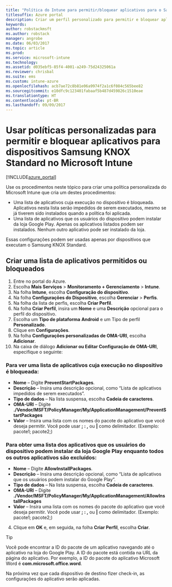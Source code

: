 ```yaml
---
title: "Política do Intune para permitir/bloquear aplicativos para o Samsung KNOX"
titlesuffix: Azure portal
description: Criar um perfil personalizado para permitir e bloquear aplicativos em dispositivos Samsung KNOX Standard.
keywords: 
author: robstackmsft
ms.author: robstack
manager: angrobe
ms.date: 06/03/2017
ms.topic: article
ms.prod: 
ms.service: microsoft-intune
ms.technology: 
ms.assetid: d035ebf5-85f4-4001-a249-75d24325061a
ms.reviewer: chrisbal
ms.suite: ems
ms.custom: intune-azure
ms.openlocfilehash: acb7ae72c8b81e06a9974f2a1c6f084c565bee82
ms.sourcegitcommit: e10dfc9c123401fabaaf5b487d459826c1510eae
ms.translationtype: HT
ms.contentlocale: pt-BR
ms.lasthandoff: 09/09/2017
---
```

# <a name="use-custom-policies-to-allow-and-block-apps-for-samsung-knox-standard-devices-in-microsoft-intune"></a>Usar políticas personalizadas para permitir e bloquear aplicativos para dispositivos Samsung KNOX Standard no Microsoft Intune

[!INCLUDE[azure_portal](./includes/azure_portal.md)]

Use os procedimentos neste tópico para criar uma política personalizada do Microsoft Intune que cria um destes procedimentos:

- Uma lista de aplicativos cuja execução no dispositivo é bloqueada. Aplicativos nesta lista serão impedidos de serem executados, mesmo se já tiverem sido instalados quando a política foi aplicada.
- Uma lista de aplicativos que os usuários do dispositivo podem instalar da loja Google Play. Apenas os aplicativos listados podem ser instalados. Nenhum outro aplicativo pode ser instalado da loja.

Essas configurações podem ser usadas apenas por dispositivos que executam o Samsung KNOX Standard.

## <a name="create-an-allowed-or-blocked-app-list"></a>Criar uma lista de aplicativos permitidos ou bloqueados

1. Entre no portal do Azure.
2. Escolha **Mais Serviços** > **Monitoramento + Gerenciamento** > **Intune**.
3. Na folha **Intune**, escolha **Configuração do dispositivo**.
2. Na folha **Configurações do Dispositivo**, escolha **Gerenciar** > **Perfis**.
2. Na folha da lista de perfis, escolha **Criar Perfil**.
3. Na folha **Criar Perfil**, insira um **Nome** e uma **Descrição** opcional para o perfil do dispositivo.
2. Escolha um **Tipo de plataforma** **Android** e um Tipo de perfil **Personalizado**.
3. Clique em **Configurações**.
3. Na folha **Configurações personalizadas de OMA-URI**, escolha **Adicionar**.
4. Na caixa de diálogo **Adicionar ou Editar Configuração de OMA-URI**, especifique o seguinte:

### <a name="for-a-list-of-apps-that-are-blocked-from-running-on-the-device"></a>Para ver uma lista de aplicativos cuja execução no dispositivo é bloqueada:

- **Nome** – Digite **PreventStartPackages**.
- **Descrição** – Insira uma descrição opcional, como “Lista de aplicativos impedidos de serem executados”.
-   **Tipo de dados** – Na lista suspensa, escolha **Cadeia de caracteres**.
-   **OMA-URI** – Digite **./Vendor/MSFT/PolicyManager/My/ApplicationManagement/PreventStartPackages**
-   **Valor** – Insira uma lista com os nomes do pacote do aplicativo que você deseja permitir. Você pode usar **; : ,** ou **|** como delimitador. (Exemplo: pacote1; pacote2;)

### <a name="for-a-list-of-apps-that-users-are-allowed-to-install-from-the-google-play-store-while-excluding-all-other-apps"></a>Para obter uma lista dos aplicativos que os usuários do dispositivo podem instalar da loja Google Play enquanto todos os outros aplicativos são excluídos:
- **Nome** – Digite **AllowInstallPackages**.
- **Descrição** – Insira uma descrição opcional, como “Lista de aplicativos que os usuários podem instalar do Google Play”.
- **Tipo de dados** – Na lista suspensa, escolha **Cadeia de caracteres**.
- **OMA-URI** – Digite **./Vendor/MSFT/PolicyManager/My/ApplicationManagement/AllowInstallPackages**
- **Valor** – Insira uma lista com os nomes do pacote do aplicativo que você deseja permitir. Você pode usar **; : ,** ou **|** como delimitador. (Exemplo: pacote1; pacote2;)

4. Clique em **OK** e, em seguida, na folha **Criar Perfil**, escolha **Criar**.

>[!TIP]
> Você pode encontrar a ID do pacote de um aplicativo navegando até o aplicativo na loja do Google Play. A ID do pacote está contida na URL da página do aplicativo. Por exemplo, a ID do pacote do aplicativo Microsoft Word é **com.microsoft.office.word**.

Na próxima vez que cada dispositivo de destino fizer check-in, as configurações do aplicativo serão aplicadas.


<!---## Assign the custom profile--->
